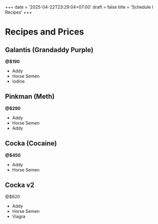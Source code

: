 +++
date = '2025-04-22T23:29:04+07:00'
draft = false
title = 'Schedule I Recipes'
+++

# Recipes and Prices

## Galantis (Grandaddy Purple)
**@$190** 
- Addy
- Horse Semen
- Iodine

## Pinkman (Meth)
**@$290** 
- Addy
- Horse Semen
- Addy

## Cocka (Cocaine)
**@$450** 
- Addy
- Horse Semen

## Cocka v2
@$620
- Addy
- Horse Semen
- Viagra
